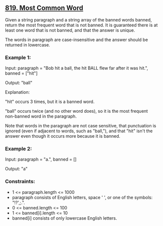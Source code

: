 ## [819. Most Common Word](https://leetcode.com/problems/most-common-word/)

Given a string paragraph and a string array of the banned words banned, return the most frequent word that is not banned. It is guaranteed there is at least one word that is not banned, and that the answer is unique.

The words in paragraph are case-insensitive and the answer should be returned in lowercase.

 

### Example 1:

Input: paragraph = "Bob hit a ball, the hit BALL flew far after it was hit.", banned = ["hit"]

Output: "ball"

Explanation: 

"hit" occurs 3 times, but it is a banned word.

"ball" occurs twice (and no other word does), so it is the most frequent non-banned word in the paragraph. 

Note that words in the paragraph are not case sensitive,
that punctuation is ignored (even if adjacent to words, such as "ball,"), 
and that "hit" isn't the answer even though it occurs more because it is banned.

### Example 2:

Input: paragraph = "a.", banned = []

Output: "a"
 

### Constraints:

- 1 <= paragraph.length <= 1000
- paragraph consists of English letters, space ' ', or one of the symbols: "!?',;.".
- 0 <= banned.length <= 100
- 1 <= banned[i].length <= 10
- banned[i] consists of only lowercase English letters.
